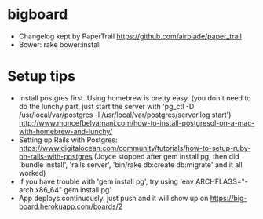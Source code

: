 bigboard
========

* Changelog kept by PaperTrail https://github.com/airblade/paper_trail
* Bower: rake bower:install


Setup tips
=========
* Install postgres first. Using homebrew is pretty easy. (you don't need to do the lunchy part, just start the server with 'pg_ctl -D /usr/local/var/postgres -l /usr/local/var/postgres/server.log start') http://www.moncefbelyamani.com/how-to-install-postgresql-on-a-mac-with-homebrew-and-lunchy/ 
* Setting up Rails with Postgres: https://www.digitalocean.com/community/tutorials/how-to-setup-ruby-on-rails-with-postgres (Joyce stopped after gem install pg, then did 'bundle install', 'rails server', 'bin/rake db:create db:migrate' and it all worked)
* If you have trouble with 'gem install pg', try using 'env ARCHFLAGS="-arch x86_64" gem install pg'
* App deploys continuously. just push and it will show up on https://big-board.herokuapp.com/boards/2

